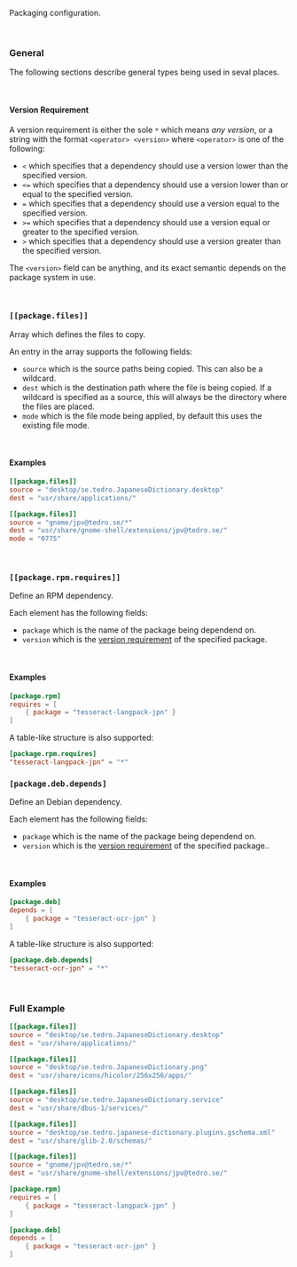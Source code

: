 Packaging configuration.

<br>

### General

The following sections describe general types being used in seval places.

<br>

#### Version Requirement

A version requirement is either the sole `*` which means *any version*, or a
string with the format `<operator> <version>` where `<operator>` is one of the
following:

* `<` which specifies that a dependency should use a version lower than the
  specified version.
* `<=` which specifies that a dependency should use a version lower than or
  equal to the specified version.
* `=` which specifies that a dependency should use a version equal to the
  specified version.
* `>=` which specifies that a dependency should use a version equal or greater
  to the specified version.
* `>` which specifies that a dependency should use a version greater than the
  specified version.

The `<version>` field can be anything, and its exact semantic depends on the
package system in use.

<br>

### `[[package.files]]`

Array which defines the files to copy.

An entry in the array supports the following fields:
* `source` which is the source paths being copied. This can also be a wildcard.
* `dest` which is the destination path where the file is being copied. If a
  wildcard is specified as a source, this will always be the directory where the
  files are placed.
* `mode` which is the file mode being applied, by default this uses the existing
  file mode.

<br>

#### Examples

```toml
[[package.files]]
source = "desktop/se.tedro.JapaneseDictionary.desktop"
dest = "usr/share/applications/"

[[package.files]]
source = "gnome/jpv@tedro.se/*"
dest = "usr/share/gnome-shell/extensions/jpv@tedro.se/"
mode = "0775"
```

<br>

### `[[package.rpm.requires]]`

Define an RPM dependency.

Each element has the following fields:
* `package` which is the name of the package being dependend on.
* `version` which is the [version requirement](#version-requirement) of the
  specified package.

<br>

#### Examples

```toml
[package.rpm]
requires = [
    { package = "tesseract-langpack-jpn" }
]
```

A table-like structure is also supported:

```toml
[package.rpm.requires]
"tesseract-langpack-jpn" = "*"
```

### `[package.deb.depends]`

Define an Debian dependency.

Each element has the following fields:
* `package` which is the name of the package being dependend on.
* `version` which is the [version requirement](#version-requirement) of the
  specified package..

<br>

#### Examples

```toml
[package.deb]
depends = [
    { package = "tesseract-ocr-jpn" }
]
```

A table-like structure is also supported:

```toml
[package.deb.depends]
"tesseract-ocr-jpn" = "*"
```

<br>

### Full Example

```toml
[[package.files]]
source = "desktop/se.tedro.JapaneseDictionary.desktop"
dest = "usr/share/applications/"

[[package.files]]
source = "desktop/se.tedro.JapaneseDictionary.png"
dest = "usr/share/icons/hicolor/256x256/apps/"

[[package.files]]
source = "desktop/se.tedro.JapaneseDictionary.service"
dest = "usr/share/dbus-1/services/"

[[package.files]]
source = "desktop/se.tedro.japanese-dictionary.plugins.gschema.xml"
dest = "usr/share/glib-2.0/schemas/"

[[package.files]]
source = "gnome/jpv@tedro.se/*"
dest = "usr/share/gnome-shell/extensions/jpv@tedro.se/"

[package.rpm]
requires = [
    { package = "tesseract-langpack-jpn" }
]

[package.deb]
depends = [
    { package = "tesseract-ocr-jpn" }
]
```
